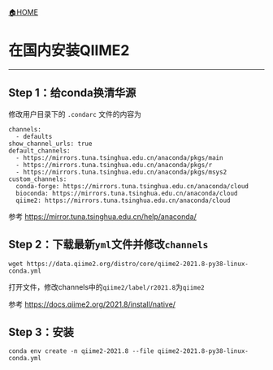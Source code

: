[🏠HOME](README.md)

# 在国内安装QIIME2

---

## Step 1：给conda换清华源

修改用户目录下的 `.condarc` 文件的内容为

```
channels:
  - defaults
show_channel_urls: true
default_channels:
  - https://mirrors.tuna.tsinghua.edu.cn/anaconda/pkgs/main
  - https://mirrors.tuna.tsinghua.edu.cn/anaconda/pkgs/r
  - https://mirrors.tuna.tsinghua.edu.cn/anaconda/pkgs/msys2
custom_channels:
  conda-forge: https://mirrors.tuna.tsinghua.edu.cn/anaconda/cloud
  bioconda: https://mirrors.tuna.tsinghua.edu.cn/anaconda/cloud
  qiime2: https://mirrors.tuna.tsinghua.edu.cn/anaconda/cloud
```

参考 https://mirror.tuna.tsinghua.edu.cn/help/anaconda/

## Step 2：下载最新`yml`文件并修改`channels`

```
wget https://data.qiime2.org/distro/core/qiime2-2021.8-py38-linux-conda.yml
```

打开文件，修改channels中的`qiime2/label/r2021.8`为`qiime2`

参考 https://docs.qiime2.org/2021.8/install/native/

## Step 3：安装

```
conda env create -n qiime2-2021.8 --file qiime2-2021.8-py38-linux-conda.yml
```
